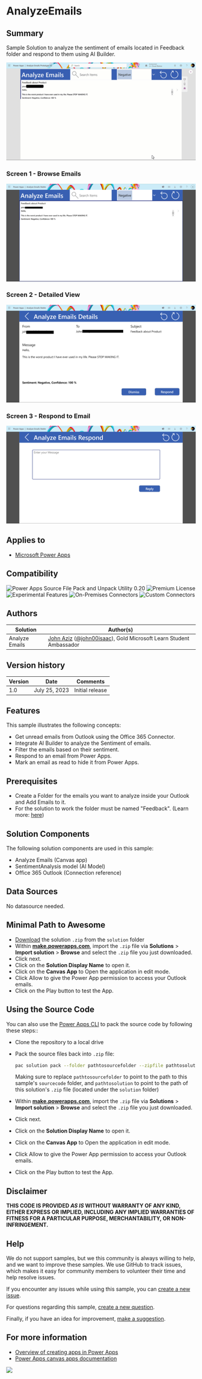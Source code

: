 # AnalyzeEmails

## Summary

Sample Solution to analyze the sentiment of emails located in Feedback folder and respond to them using AI Builder.

![demo of the sample](assets/application-demo.gif)

### Screen 1 - Browse Emails

![demo of the sample](assets/application-ui1.png)

### Screen 2 - Detailed View

![demo of the sample](assets/application-ui2.png)

### Screen 3 - Respond to Email

![demo of the sample](assets/application-ui3.png)

## Applies to

* [Microsoft Power Apps](https://docs.microsoft.com/powerapps/)

## Compatibility

![Power Apps Source File Pack and Unpack Utility 0.20](https://img.shields.io/badge/Packing%20Tool-0.20-green.svg)
![Premium License](https://img.shields.io/badge/Premium%20License-Required-green.svg "Premium Power Apps license not required")
![Experimental Features](https://img.shields.io/badge/Experimental%20Features-No-green.svg "Does not rely on experimental features")
![On-Premises Connectors](https://img.shields.io/badge/On--Premises%20Connectors-No-green.svg "Does not use on-premise connectors")
![Custom Connectors](https://img.shields.io/badge/Custom%20Connectors-Not%20Required-green.svg "Does not use custom connectors")

## Authors

Solution|Author(s)
--------|---------
Analyze Emails | [John Aziz](https://github.com/john0isaac) ([@john00isaac](https://twitter.com/john00isaac)), Gold Microsoft Learn Student Ambassador

## Version history

Version|Date|Comments
-------|----|--------
1.0|July 25, 2023|Initial release

## Features

This sample illustrates the following concepts:

* Get unread emails from Outlook using the Office 365 Connector.
* Integrate AI Builder to analyze the Sentiment of emails.
* Filter the emails based on their sentiment.
* Respond to an email from Power Apps.
* Mark an email as read to hide it from Power Apps.

## Prerequisites

* Create a Folder for the emails you want to analyze inside your Outlook and Add Emails to it.
* For the solution to work the folder must be named "Feedback". (Learn more: [here](https://support.microsoft.com/en-us/office/organize-email-by-using-folders-0616c259-4bc1-4f35-807d-61eb59ac79c1))

## Solution Components

The following solution components are used in this sample:

* Analyze Emails (Canvas app)
* SentimentAnalysis model (AI Model)
* Office 365 Outlook (Connection reference)

## Data Sources

No datasource needed.

## Minimal Path to Awesome

* [Download](./solution/AIBuilderPowerAppsAnalyzeEmailsmSample_1_0_0_0.zip) the solution `.zip` from the `solution` folder
* Within **[make.powerapps.com](https://make.powerapps.com)**, import the `.zip` file via **Solutions** > **Import solution** > **Browse** and select the `.zip` file you just downloaded.
* Click next.
* Click on the **Solution Display Name** to open it.
* Click on the **Canvas App** to Open the application in edit mode.
* Click Allow to give the Power App permission to access your Outlook emails.
* Click on the Play button to test the App.

## Using the Source Code

You can also use the [Power Apps CLI](https://aka.ms/pac/docs) to pack the source code by following these steps::

* Clone the repository to a local drive
* Pack the source files back into `.zip` file:

  ```bash
  pac solution pack --folder pathtosourcefolder --zipfile pathtosolution  --processCanvasApps
  ```

  Making sure to replace `pathtosourcefolder` to point to the path to this sample's `sourcecode` folder, and `pathtosolution` to point to the path of this solution's `.zip` file (located under the `solution` folder)
* Within **[make.powerapps.com](https://make.powerapps.com)**, import the `.zip` file via **Solutions** > **Import solution** > **Browse** and select the `.zip` file you just downloaded.
* Click next.
* Click on the **Solution Display Name** to open it.
* Click on the **Canvas App** to Open the application in edit mode.
* Click Allow to give the Power App permission to access your Outlook emails.
* Click on the Play button to test the App.

## Disclaimer

**THIS CODE IS PROVIDED *AS IS* WITHOUT WARRANTY OF ANY KIND, EITHER EXPRESS OR IMPLIED, INCLUDING ANY IMPLIED WARRANTIES OF FITNESS FOR A PARTICULAR PURPOSE, MERCHANTABILITY, OR NON-INFRINGEMENT.**

## Help

We do not support samples, but we this community is always willing to help, and we want to improve these samples. We use GitHub to track issues, which makes it easy for  community members to volunteer their time and help resolve issues.

If you encounter any issues while using this sample, you can [create a new issue](https://github.com/pnp/powerapps-samples/issues/new?assignees=&labels=Needs%3A+Triage+%3Amag%3A%2Ctype%3Abug-suspected&template=bug-report.yml&sample=YOURSAMPLENAME&authors=@YOURGITHUBUSERNAME&title=YOURSAMPLENAME%20-%20).

For questions regarding this sample, [create a new question](https://github.com/pnp/powerapps-samples/issues/new?assignees=&labels=Needs%3A+Triage+%3Amag%3A%2Ctype%3Abug-suspected&template=question.yml&sample=YOURSAMPLENAME&authors=@YOURGITHUBUSERNAME&title=YOURSAMPLENAME%20-%20).

Finally, if you have an idea for improvement, [make a suggestion](https://github.com/pnp/powerapps-samples/issues/new?assignees=&labels=Needs%3A+Triage+%3Amag%3A%2Ctype%3Abug-suspected&template=suggestion.yml&sample=YOURSAMPLENAME&authors=@YOURGITHUBUSERNAME&title=YOURSAMPLENAME%20-%20).

## For more information

* [Overview of creating apps in Power Apps](https://docs.microsoft.com/powerapps/maker/)
* [Power Apps canvas apps documentation](https://docs.microsoft.com/en-us/powerapps/maker/canvas-apps/)

<img src="https://telemetry.sharepointpnp.com/powerapps-samples/samples/readme-template" />
